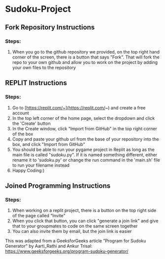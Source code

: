 # Sudoku-Project

## Fork Repository Instructions
### Steps:
1. When you go to the github repository we provided, on the top right hand corner of the screen, there is a button that says "Fork". That will fork the repo to your own github and allow you to work on the project by adding your own files to the repository

## REPLIT Instructions

### Steps:
1. Go to [https://replit.com/~](https://replit.com/~) and create a free account
2. In the top left corner of the home page, select the dropdown and click the 'Create' button
3. In the Create window, click "Import from GitHub" in the top right corner of the box
4. Copy and paste your github url from the base of your repository into the box, and click "Import from GitHub"
5. You should be able to run your pygame project in Replit as long as the main file is called "sudoku.py". If it is named something different, either rename it to 'sudoku.py' or change the run command in the 'main.sh' file to run your filename instead
6. Happy Coding:)

## Joined Programming Instructions

### Steps:
1. When working on a replit project, there is a button on the top right side of the page called "Invite"
2. When you click that button, you can click "generate a join link" and give that to your groupmates to code on the same screen together
3. You can also invite them by email, but the join link is easier

This was adapted from a GeeksforGeeks article "Program for Sudoku Generator" by Aarti_Rathi and Ankur Trisal: https://www.geeksforgeeks.org/program-sudoku-generator/
